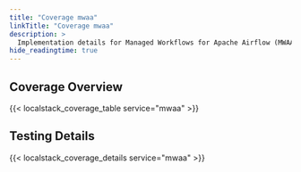 ```yaml
---
title: "Coverage mwaa"
linkTitle: "Coverage mwaa"
description: >
  Implementation details for Managed Workflows for Apache Airflow (MWAA)
hide_readingtime: true
---
```


## Coverage Overview
{{< localstack_coverage_table service="mwaa" >}}

## Testing Details
{{< localstack_coverage_details service="mwaa" >}}
